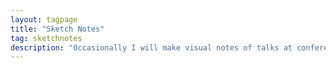 ```yaml
---
layout: tagpage
title: "Sketch Notes"
tag: sketchnotes
description: "Occasionally I will make visual notes of talks at conferences."
---
```

